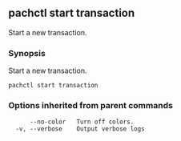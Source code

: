 ## pachctl start transaction

Start a new transaction.

### Synopsis


Start a new transaction.

```
pachctl start transaction
```

### Options inherited from parent commands

```
      --no-color   Turn off colors.
  -v, --verbose    Output verbose logs
```

